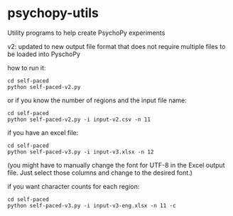 psychopy-utils
==============

Utility programs to help create PsychoPy experiments 

v2: updated to new output file format that does not require multiple files to be loaded into PyschoPy

how to run it:

    cd self-paced
    python self-paced-v2.py

or if you know the number of regions and the input file name:

    cd self-paced
    python self-paced-v2.py -i input-v2.csv -n 11

if you have an excel file:

    cd self-paced
    python self-paced-v3.py -i input-v3.xlsx -n 12

(you might have to manually change the font for UTF-8 in the Excel output file. Just select those columns and change to the desired font.)

if you want character counts for each region:

    cd self-paced
    python self-paced-v3.py -i input-v3-eng.xlsx -n 11 -c

